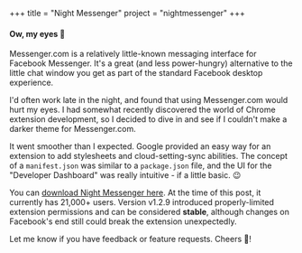 +++
title = "Night Messenger"
project = "nightmessenger"
+++

#### Ow, my eyes :eyes:

Messenger.com is a relatively little-known messaging interface for Facebook Messenger. It's a great (and less power-hungry) alternative to the little chat window you get as part of the standard Facebook desktop experience.

I'd often work late in the night, and found that using Messenger.com would hurt my eyes. I had somewhat recently discovered the world of Chrome extension development, so I decided to dive in and see if I couldn't make a darker theme for Messenger.com. 

It went smoother than I expected. Google provided an easy way for an extension to add stylesheets and cloud-setting-sync abilities. The concept of a `manifest.json` was similar to a `package.json` file, and the UI for the "Developer Dashboard" was really intuitive - if a little basic. :wink:

You can [download Night Messenger here](https://chrome.google.com/webstore/detail/night-messenger/hjhnmilbfdehpgfcojlmmooknnkhgdmh?hl=en). At the time of this post, it currently has 21,000+ users. Version v1.2.9 introduced properly-limited extension permissions and can be considered **stable**, although changes on Facebook's end still could break the extension unexpectedly.

Let me know if you have feedback or feature requests. Cheers :beer:!